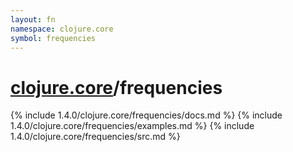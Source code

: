 ```yaml
---
layout: fn
namespace: clojure.core
symbol: frequencies
---
```


# [clojure.core](../)/frequencies

{% include 1.4.0/clojure.core/frequencies/docs.md %}
{% include 1.4.0/clojure.core/frequencies/examples.md %}
{% include 1.4.0/clojure.core/frequencies/src.md %}

